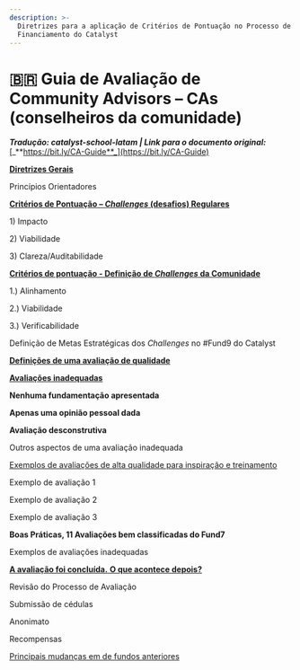 ```yaml
---
description: >-
  Diretrizes para a aplicação de Critérios de Pontuação no Processo de
  Financiamento do Catalyst
---
```


# 🇧🇷 Guia de Avaliação de Community Advisors – CAs (conselheiros da comunidade)

_**Tradução: catalyst-school-latam | Link para o documento original:**_ [_**https://bit.ly/CA-Guide**_](https://bit.ly/CA-Guide)



[**Diretrizes Gerais**](diretrizes-gerais.md)&#x20;

Princípios Orientadores&#x20;

[**Critérios de Pontuação – **_**Challenges**_** (desafios) Regulares**](criterios-de-pontuacao-challenges-desafios-regulares.md)&#x20;

1\) Impacto

2\) Viabilidade

3\) Clareza/Auditabilidade&#x20;

[**Critérios de pontuação - Definição de **_**Challenges**_** da Comunidade**](criterios-de-pontuacao-definicao-de-challenges-da-comunidade.md)

1.)         Alinhamento

2.)         Viabilidade

3.)         Verificabilidade

Definição de Metas Estratégicas dos _Challenges_ no #Fund9 do Catalyst

[**Definições de uma avaliação de qualidade**](definicoes-de-uma-avaliacao-de-qualidade.md)&#x20;

[**Avaliações inadequadas**](avaliacoes-inadequadas.md)&#x20;

**Nenhuma fundamentação apresentada**

**Apenas uma opinião pessoal dada**

**Avaliação desconstrutiva**

Outros aspectos de uma avaliação inadequada

[Exemplos de avaliações de alta qualidade para inspiração e treinamento](exemplos-de-avaliacoes-de-alta-qualidade-para-inspiracao-e-treinamento.md)

Exemplo de avaliação 1&#x20;

Exemplo de avaliação 2&#x20;

Exemplo de avaliação 3&#x20;

**Boas Práticas, 11 Avaliações bem classificadas do Fund7**&#x20;

Exemplos de avaliações inadequadas

[**A avaliação foi concluída.** **O que acontece depois?**](a-avaliacao-foi-concluida.-o-que-acontece-depois.md)

Revisão do Processo de Avaliação

Submissão de cédulas

Anonimato

Recompensas

[Principais mudanças em de fundos anteriores](principais-mudancas-em-fundos-anteriores.md)&#x20;
